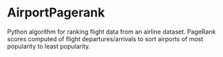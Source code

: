 # AirportPagerank
Python algorithm for ranking flight data from an airline dataset. PageRank scores computed of flight departures/arrivals to sort airports of most popularity to least popularity. 
